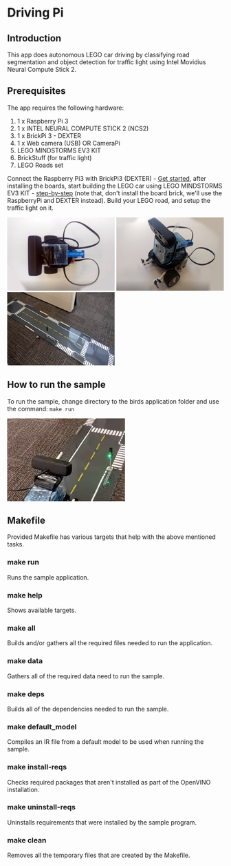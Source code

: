 # Driving Pi
## Introduction
This app does autonomous LEGO car driving by classifying road segmentation and object detection for traffic light using Intel Movidius Neural Compute Stick 2.


## Prerequisites
The app requires the following hardware: 
1. 1 x Raspberry Pi 3 
2. 1 x INTEL NEURAL COMPUTE STICK 2 (NCS2)
3. 1 x BrickPi 3 - DEXTER
4. 1 x Web camera (USB) OR CameraPi
5. LEGO MINDSTORMS EV3 KIT
6. BrickStuff (for traffic light)
7. LEGO Roads set

 Connect the Raspberry Pi3 with BrickPi3 (DEXTER) - [Get started](https://www.dexterindustries.com/BrickPi/brickpi-tutorials-documentation/getting-started/), after installing the boards, start building the LEGO car using LEGO MINDSTORMS EV3 KIT - [step-by-step](https://le-www-live-s.legocdn.com/sc/media/lessons/mindstorms-ev3/building-instructions/ev3-rem-driving-base-79bebfc16bd491186ea9c9069842155e.pdf) (note that, don't install the board brick, we'll use the RaspberryPi and DEXTER instead).
 Build your LEGO road, and setup the traffic light on it.
 
 ![](src/docs/pic1.jpg)
 ![](src/docs/pic2.jpg)
 ![](src/docs/pic3.jpg)
 

## How to run the sample
To run the sample, change directory to the birds application folder and use the command: ```make run```

![](src/docs/pic4.gif)

## Makefile
Provided Makefile has various targets that help with the above mentioned tasks.

### make run
Runs the sample application.

### make help
Shows available targets.

### make all
Builds and/or gathers all the required files needed to run the application.

### make data
Gathers all of the required data need to run the sample.

### make deps
Builds all of the dependencies needed to run the sample.

### make default_model
Compiles an IR file from a default model to be used when running the sample.

### make install-reqs
Checks required packages that aren't installed as part of the OpenVINO installation. 

### make uninstall-reqs
Uninstalls requirements that were installed by the sample program.
 
### make clean
Removes all the temporary files that are created by the Makefile.